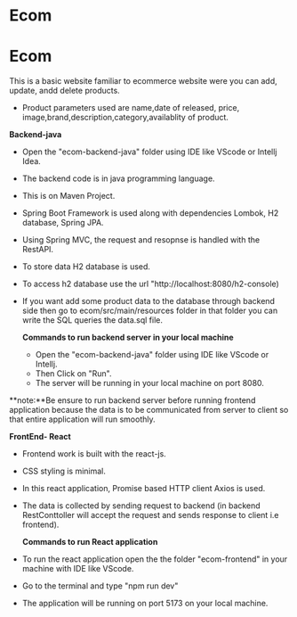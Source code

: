 # Ecom
# Ecom
This is a basic website familiar to ecommerce website were you can add, update, andd delete products.
- Product parameters used are name,date of released, price, image,brand,description,category,availablity of product.

**Backend-java**
- Open the "ecom-backend-java" folder using IDE like VScode or Intellj Idea.
- The backend code is in java programming language.
- This is on Maven Project.
- Spring Boot Framework is used along with dependencies Lombok, H2 database, Spring JPA.
- Using Spring MVC, the request and resopnse is handled with the RestAPI.
- To store data H2 database is used.
- To access h2 database use the url "http://localhost:8080/h2-console)
- If you want add some product data to the database through backend side then go to ecom/src/main/resources folder in that folder you can write the SQL queries the data.sql file.

  **Commands to run backend server in your local machine**
  - Open the "ecom-backend-java" folder using IDE like VScode or Intellj.
  - Then Click on "Run".
  - The server will be running in your local machine on port 8080.
 
**note:**Be ensure to run backend server before running frontend application because the data is to be communicated from server to client so that entire application will run smoothly.

**FrontEnd- React**
- Frontend work is built with the react-js.
- CSS styling is minimal.
- In this react application, Promise based HTTP client Axios is used.
- The data is collected by sending request to backend (in backend RestConttoller will accept the request and sends response to client i.e frontend).

  **Commands to run React application**
- To run the react application open the the folder "ecom-frontend" in your machine with IDE like VScode.
- Go to the terminal and type "npm run dev"
- The application will be running on port 5173 on your local machine.
